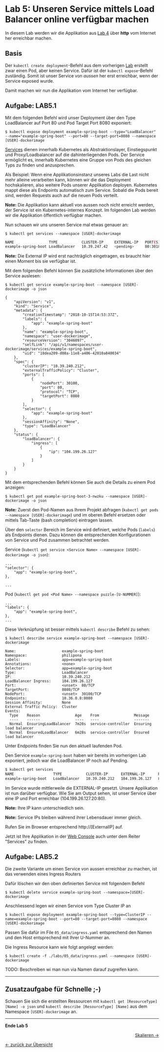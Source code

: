 # Lab 5: Unseren Service mittels Load Balancer online verfügbar machen

In diesem Lab werden wir die Applikation aus [Lab 4](04_deploy_dockerimage.md) über **http** vom Internet her erreichbar machen.


## Basis

Der `kubectl create deployment`-Befehl aus dem vorherigen [Lab](04_deploy_dockerimage.md) erstellt zwar einen Pod, aber keinen Service. Dafür ist der `kubectl expose`-Befehl zuständig. Somit ist unser Service von *aussen* her erst erreichbar, wenn der Service exposed wurde.

Damit machen wir nun die Applikation vom Internet her verfügbar.


## Aufgabe: LAB5.1

Mit dem folgenden Befehl wird unser Deployment über den Type LoadBalancer auf Port 80 und Pod Target Port 8080 exponiert:

```
$ kubectl expose deployment example-spring-boot --type="LoadBalancer" --name="example-spring-boot" --port=80 --target-port=8080 --namespace [USER]-dockerimage
```

[Services](https://kubernetes.io/docs/concepts/services-networking/service/) dienen innerhalb Kubernetes als Abstraktionslayer, Einstiegspunkt und Proxy/Loadbalancer auf die dahinterliegenden Pods. Der Service ermöglicht es, innerhalb Kubernetes eine Gruppe von Pods des gleichen Typs zu finden und anzusprechen.

Als Beispiel: Wenn eine Applikationsinstanz unseres Labs die Last nicht mehr alleine verarbeiten kann, können wir die das Deployment hochskalieren, also weitere Pods unserer Applikation deployen. Kubernetes mappt diese als Endpoints automatisch zum Service. Sobald die Pods bereit sind, werden Requests auch auf die neuen Pods verteilt.

**Note:** Die Applikation kann aktuell von aussen noch nicht erreicht werden, der Service ist ein Kubernetes-internes Konzept. Im folgenden Lab werden wir die Applikation öffentlich verfügbar machen.

Nun schauen wir uns unseren Service mal etwas genauer an:

```
$ kubectl get services --namespace [USER]-dockerimage
```

```bash
NAME                TYPE           CLUSTER-IP     EXTERNAL-IP   PORT(S)        AGE
example-spring-boot LoadBalancer   10.39.247.42   <pending>     80:30180/TCP   2s
```

**Note:** Die External IP wird erst nachträglich eingetragen, es braucht hier einen Moment bis sie verfügbar ist.

Mit dem folgenden Befehl können Sie zusätzliche Informationen über den Service auslesen:
```
$ kubectl get service example-spring-boot --namespace [USER]-dockerimage -o json
```

```
{
    "apiVersion": "v1",
    "kind": "Service",
    "metadata": {
        "creationTimestamp": "2018-10-15T14:53:37Z",
        "labels": {
            "app": "example-spring-boot"
        },
        "name": "example-spring-boot",
        "namespace": "user-dockerimage",
        "resourceVersion": "3046097",
        "selfLink": "/api/v1/namespaces/user-dockerimage/services/example-spring-boot",
        "uid": "18dea209-d08a-11e8-a406-42010a840034"
    },
    "spec": {
        "clusterIP": "10.39.240.212",
        "externalTrafficPolicy": "Cluster",
        "ports": [
            {
                "nodePort": 30100,
                "port": 80,
                "protocol": "TCP",
                "targetPort": 8080
            }
        ],
        "selector": {
            "app": "example-spring-boot"
        },
        "sessionAffinity": "None",
        "type": "LoadBalancer"
    },
    "status": {
        "loadBalancer": {
            "ingress": [
                {
                    "ip": "104.199.26.127"
                }
            ]
        }
    }
}

```

Mit dem entsprechenden Befehl können Sie auch die Details zu einem Pod anzeigen:
```
$ kubectl get pod example-spring-boot-3-nwzku --namespace [USER]-dockerimage -o json
```

**Note:** Zuerst den Pod-Namen aus Ihrem Projekt abfragen (`kubectl get pods --namespace [USER]-dockerimage`) und im oberen Befehl ersetzen oder mittels Tab-Taste (bash completion) eintragen lassen.

Über den `selector` Bereich im Service wird definiert, welche Pods (`labels`) als Endpoints dienen. Dazu können die entsprechenden Konfigurationen von Service und Pod zusammen betrachtet werden.

Service (`kubectl get service <Service Name> --namespace [USER]-dockerimage -o json`):
```
...
"selector": {
    "app": "example-spring-boot",
},

...
```

Pod (`kubectl get pod <Pod Name> --namespace puzzle-[U-NUMMER]`):
```
...
"labels": {
    "app": "example-spring-boot",
},
...
```

Diese Verknüpfung ist besser mittels `kubectl describe` Befehl zu sehen:
```
$ kubectl describe service example-spring-boot --namespace [USER]-dockerimage
```

```
Name:                     example-spring-boot
Namespace:                philipona
Labels:                   app=example-spring-boot
Annotations:              <none>
Selector:                 app=example-spring-boot
Type:                     LoadBalancer
IP:                       10.39.240.212
LoadBalancer Ingress:     104.199.26.127
Port:                     <unset>  80/TCP
TargetPort:               8080/TCP
NodePort:                 <unset>  30100/TCP
Endpoints:                10.36.0.8:8080
Session Affinity:         None
External Traffic Policy:  Cluster
Events:
  Type    Reason                Age    From                Message
  ----    ------                ----   ----                -------
  Normal  EnsuringLoadBalancer  7m20s  service-controller  Ensuring load balancer
  Normal  EnsuredLoadBalancer   6m28s  service-controller  Ensured load balancer

```

Unter Endpoints finden Sie nun den aktuell laufenden Pod.

Den Service `example-spring-boot` haben wir bereits im vorherigen Lab exponiert, jedoch war die LoadBalancer IP noch auf Pending.
```bash
$ kubectl get services
NAME                  TYPE           CLUSTER-IP      EXTERNAL-IP      PORT(S)        AGE
example-spring-boot   LoadBalancer   10.39.240.212   104.199.26.127   80:30100/TCP   22m
```

Im Service wurde mittlerweile die EXTERNAL-IP gesetzt. Unsere Applikation ist nun darüber verfügbar.
Wie Sie am Output sehen, ist unser Service über eine IP und Port erreichbar (104.199.26.127.20:80).

**Note:** Ihre IP kann unterschiedlich sein.

**Note:** Service IPs bleiben während ihrer Lebensdauer immer gleich.

Rufen Sie im Browser entsprechend http://[ExternalIP] auf.

Jetzt ist Ihre Applikation in der [Web Console](https://console.cloud.google.com/kubernetes) auch unter dem Reiter "Services" zu finden.


## Aufgabe: LAB5.2

Die zweite Variante um einen Service von aussen erreichbar zu machen, ist das verwenden eines Ingress Routers

Dafür löschen wir den oben definierten Service mit folgendem Befehl
```
$ kubectl delete service example-spring-boot --namespace=[USER]-dockerimage
```
Anschliessend legen wir einen Service vom Type Cluster IP an

```
$ kubectl expose deployment example-spring-boot --type=ClusterIP --name=example-spring-boot --port=80 --target-port=8080 --namespace [USER]-dockerimage
```

Passen Sie dafür im File `05_data/ingress.yaml` entsprechend den Namen und den Host entsprechend mit Ihrer U-Nummer an.

Die Ingress Resource kann wie folgt angelegt werden:
```
$ kubectl create -f ./labs/05_data/ingress.yaml --namespace [USER]-dockerimage
```

TODO: Beschreiben wi man nun via Namen darauf zugreifen kann.

---

## Zusatzaufgabe für Schnelle ;-)

Schauen Sie sich die erstellten Ressourcen mit `kubectl get [ResourceType] [Name] -o json` und `kubectl describe [ResourceType] [Name]` aus dem Namespace `[USER]-dockerimage` an.

---

**Ende Lab 5**

<p width="100px" align="right"><a href="06_scale.md">Skalieren →</a></p>

[← zurück zur Übersicht](../README.md)
